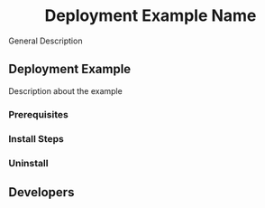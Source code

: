 <h1 align="center">
Deployment Example Name
</h1>

General Description

## Deployment Example

Description about the example

### Prerequisites


### Install Steps


### Uninstall


## Developers






